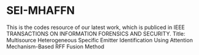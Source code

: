 # SEI-MHAFFN
This is the codes resource of our latest work, which is publiced in IEEE TRANSACTIONS ON INFORMATION FORENSICS AND SECURITY.
Title: Multisource Heterogeneous Specific Emitter Identification Using Attention Mechanism-Based RFF Fusion Method
